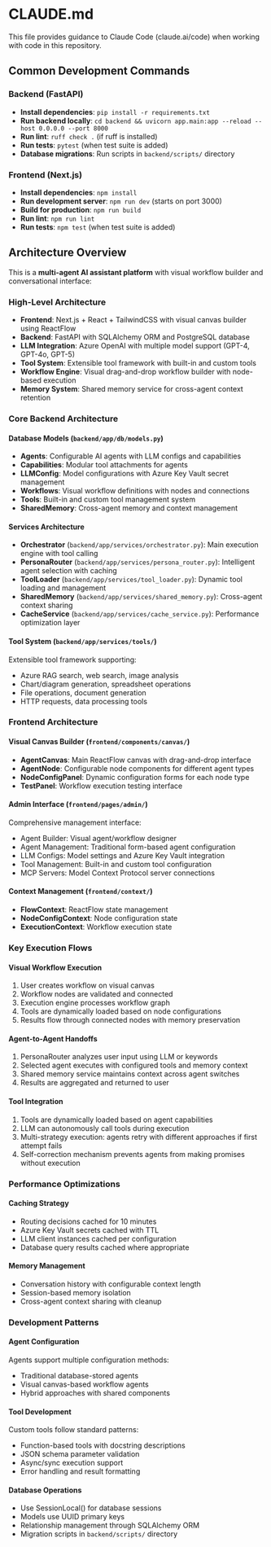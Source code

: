 # CLAUDE.md

This file provides guidance to Claude Code (claude.ai/code) when working with code in this repository.

## Common Development Commands

### Backend (FastAPI)
- **Install dependencies**: `pip install -r requirements.txt`
- **Run backend locally**: `cd backend && uvicorn app.main:app --reload --host 0.0.0.0 --port 8000`
- **Run lint**: `ruff check .` (if ruff is installed)
- **Run tests**: `pytest` (when test suite is added)
- **Database migrations**: Run scripts in `backend/scripts/` directory

### Frontend (Next.js)
- **Install dependencies**: `npm install`
- **Run development server**: `npm run dev` (starts on port 3000)
- **Build for production**: `npm run build`
- **Run lint**: `npm run lint`
- **Run tests**: `npm test` (when test suite is added)

## Architecture Overview

This is a **multi-agent AI assistant platform** with visual workflow builder and conversational interface:

### High-Level Architecture
- **Frontend**: Next.js + React + TailwindCSS with visual canvas builder using ReactFlow
- **Backend**: FastAPI with SQLAlchemy ORM and PostgreSQL database
- **LLM Integration**: Azure OpenAI with multiple model support (GPT-4, GPT-4o, GPT-5)
- **Tool System**: Extensible tool framework with built-in and custom tools
- **Workflow Engine**: Visual drag-and-drop workflow builder with node-based execution
- **Memory System**: Shared memory service for cross-agent context retention

### Core Backend Architecture

#### Database Models (`backend/app/db/models.py`)
- **Agents**: Configurable AI agents with LLM configs and capabilities
- **Capabilities**: Modular tool attachments for agents
- **LLMConfig**: Model configurations with Azure Key Vault secret management
- **Workflows**: Visual workflow definitions with nodes and connections
- **Tools**: Built-in and custom tool management system
- **SharedMemory**: Cross-agent memory and context management

#### Services Architecture
- **Orchestrator** (`backend/app/services/orchestrator.py`): Main execution engine with tool calling
- **PersonaRouter** (`backend/app/services/persona_router.py`): Intelligent agent selection with caching
- **ToolLoader** (`backend/app/services/tool_loader.py`): Dynamic tool loading and management
- **SharedMemory** (`backend/app/services/shared_memory.py`): Cross-agent context sharing
- **CacheService** (`backend/app/services/cache_service.py`): Performance optimization layer

#### Tool System (`backend/app/services/tools/`)
Extensible tool framework supporting:
- Azure RAG search, web search, image analysis
- Chart/diagram generation, spreadsheet operations
- File operations, document generation
- HTTP requests, data processing tools

### Frontend Architecture

#### Visual Canvas Builder (`frontend/components/canvas/`)
- **AgentCanvas**: Main ReactFlow canvas with drag-and-drop interface
- **AgentNode**: Configurable node components for different agent types
- **NodeConfigPanel**: Dynamic configuration forms for each node type
- **TestPanel**: Workflow execution testing interface

#### Admin Interface (`frontend/pages/admin/`)
Comprehensive management interface:
- Agent Builder: Visual agent/workflow designer
- Agent Management: Traditional form-based agent configuration
- LLM Configs: Model settings and Azure Key Vault integration
- Tool Management: Built-in and custom tool configuration
- MCP Servers: Model Context Protocol server connections

#### Context Management (`frontend/context/`)
- **FlowContext**: ReactFlow state management
- **NodeConfigContext**: Node configuration state
- **ExecutionContext**: Workflow execution state

### Key Execution Flows

#### Visual Workflow Execution
1. User creates workflow on visual canvas
2. Workflow nodes are validated and connected
3. Execution engine processes workflow graph
4. Tools are dynamically loaded based on node configurations
5. Results flow through connected nodes with memory preservation

#### Agent-to-Agent Handoffs
1. PersonaRouter analyzes user input using LLM or keywords
2. Selected agent executes with configured tools and memory context
3. Shared memory service maintains context across agent switches
4. Results are aggregated and returned to user

#### Tool Integration
1. Tools are dynamically loaded based on agent capabilities
2. LLM can autonomously call tools during execution
3. Multi-strategy execution: agents retry with different approaches if first attempt fails
4. Self-correction mechanism prevents agents from making promises without execution

### Performance Optimizations

#### Caching Strategy
- Routing decisions cached for 10 minutes
- Azure Key Vault secrets cached with TTL
- LLM client instances cached per configuration
- Database query results cached where appropriate

#### Memory Management
- Conversation history with configurable context length
- Session-based memory isolation
- Cross-agent context sharing with cleanup

### Development Patterns

#### Agent Configuration
Agents support multiple configuration methods:
- Traditional database-stored agents
- Visual canvas-based workflow agents
- Hybrid approaches with shared components

#### Tool Development
Custom tools follow standard patterns:
- Function-based tools with docstring descriptions
- JSON schema parameter validation
- Async/sync execution support
- Error handling and result formatting

#### Database Operations
- Use SessionLocal() for database sessions
- Models use UUID primary keys
- Relationship management through SQLAlchemy ORM
- Migration scripts in `backend/scripts/` directory